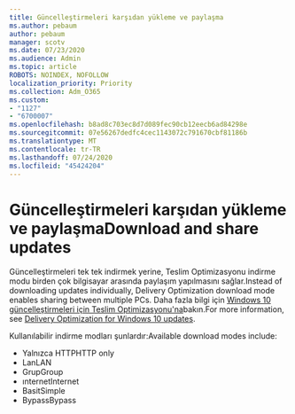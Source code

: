 ```yaml
---
title: Güncelleştirmeleri karşıdan yükleme ve paylaşma
ms.author: pebaum
author: pebaum
manager: scotv
ms.date: 07/23/2020
ms.audience: Admin
ms.topic: article
ROBOTS: NOINDEX, NOFOLLOW
localization_priority: Priority
ms.collection: Adm_O365
ms.custom:
- "1127"
- "6700007"
ms.openlocfilehash: b8ad8c703ec8d7d089fec90cb12eecb6ad84298e
ms.sourcegitcommit: 07e56267dedfc4cec1143072c791670cbf81186b
ms.translationtype: MT
ms.contentlocale: tr-TR
ms.lasthandoff: 07/24/2020
ms.locfileid: "45424204"
---
```

# <a name="download-and-share-updates"></a><span data-ttu-id="e38d3-102">Güncelleştirmeleri karşıdan yükleme ve paylaşma</span><span class="sxs-lookup"><span data-stu-id="e38d3-102">Download and share updates</span></span>

<span data-ttu-id="e38d3-103">Güncelleştirmeleri tek tek indirmek yerine, Teslim Optimizasyonu indirme modu birden çok bilgisayar arasında paylaşım yapılmasını sağlar.</span><span class="sxs-lookup"><span data-stu-id="e38d3-103">Instead of downloading updates individually, Delivery Optimization download mode enables sharing between multiple PCs.</span></span> <span data-ttu-id="e38d3-104">Daha fazla bilgi için [Windows 10 güncelleştirmeleri için Teslim Optimizasyonu'na](https://docs.microsoft.com/windows/deployment/update/waas-delivery-optimization)bakın.</span><span class="sxs-lookup"><span data-stu-id="e38d3-104">For more information, see [Delivery Optimization for Windows 10 updates](https://docs.microsoft.com/windows/deployment/update/waas-delivery-optimization).</span></span>  

<span data-ttu-id="e38d3-105">Kullanılabilir indirme modları şunlardır:</span><span class="sxs-lookup"><span data-stu-id="e38d3-105">Available download modes include:</span></span>  
- <span data-ttu-id="e38d3-106">Yalnızca HTTP</span><span class="sxs-lookup"><span data-stu-id="e38d3-106">HTTP only</span></span>  
- <span data-ttu-id="e38d3-107">Lan</span><span class="sxs-lookup"><span data-stu-id="e38d3-107">LAN</span></span>  
- <span data-ttu-id="e38d3-108">Grup</span><span class="sxs-lookup"><span data-stu-id="e38d3-108">Group</span></span>  
- <span data-ttu-id="e38d3-109">ınternet</span><span class="sxs-lookup"><span data-stu-id="e38d3-109">Internet</span></span>  
- <span data-ttu-id="e38d3-110">Basit</span><span class="sxs-lookup"><span data-stu-id="e38d3-110">Simple</span></span>  
- <span data-ttu-id="e38d3-111">Bypass</span><span class="sxs-lookup"><span data-stu-id="e38d3-111">Bypass</span></span>